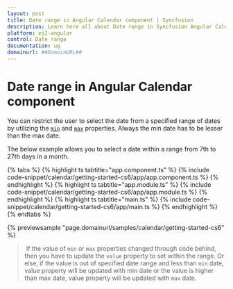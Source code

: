 ```yaml
---
layout: post
title: Date range in Angular Calendar component | Syncfusion
description: Learn here all about Date range in Syncfusion Angular Calendar component of Syncfusion Essential JS 2 and more.
platform: ej2-angular
control: Date range 
documentation: ug
domainurl: ##DomainURL##
---
```


# Date range in Angular Calendar component

You can restrict the user to select the date from a specified range of dates by utilizing the [`min`](https://ej2.syncfusion.com/angular/documentation/api/calendar#min) and [`max`](https://ej2.syncfusion.com/angular/documentation/api/calendar#max) properties.  Always the min date has to be lesser than the max date.

The below example allows you to select a date within a range from 7th to 27th days in a month.

{% tabs %}
{% highlight ts tabtitle="app.component.ts" %}
{% include code-snippet/calendar/getting-started-cs6/app/app.component.ts %}
{% endhighlight %}
{% highlight ts tabtitle="app.module.ts" %}
{% include code-snippet/calendar/getting-started-cs6/app/app.module.ts %}
{% endhighlight %}
{% highlight ts tabtitle="main.ts" %}
{% include code-snippet/calendar/getting-started-cs6/app/main.ts %}
{% endhighlight %}
{% endtabs %}
  
{% previewsample "page.domainurl/samples/calendar/getting-started-cs6" %}

> If the value of `min` or `max` properties changed through code behind, then you have to update the `value` property to set within the range. Or else, if the value is out of specified date range and less than `min` date, value property will be updated with min date or the value is higher than max date, value property will be updated with `max` date.